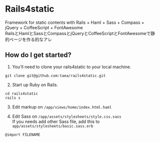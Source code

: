 # Rails4static

Framework for static contents with Rails + Haml + Sass + Compass + jQuery + CoffeeScript + FontAwesome   
RailsとHamlとSassとCompassとjQueryとCoffeeScriptとFontAwesomeで静的ページを作る的なアレ

## How do I get started?

1) You'll need to clone your rails4static to your local machine.

```
git clone git@github.com:taea/rails4static.git
```

2) Start up Ruby on Rails.

```
cd rails4static
rails s
```

3) Edit markup on `/app/views/home/index.html.haml`

4) Edit Sass on `/app/assets/stylesheets/style.css.sass`   
If you needs add other Sass file, add this to `app/assets/stylesheets/basic.sass.erb` 
```
@import FILENAME
```
